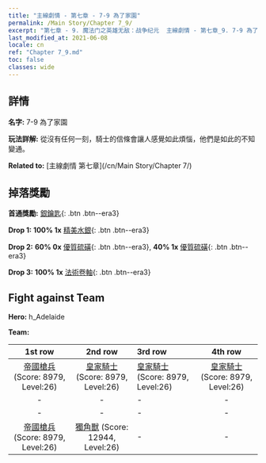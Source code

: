 ```yaml
---
title: "主線劇情 - 第七章 - 7-9 為了家園"
permalink: /Main Story/Chapter 7_9/
excerpt: "第七章 - 9. 魔法门之英雄无敌：战争纪元  主線劇情 - 第七章_9. 7-9 為了家園"
last_modified_at: 2021-06-08
locale: cn
ref: "Chapter 7_9.md"
toc: false
classes: wide
---
```


## 詳情

 **名字:** 7-9 為了家園

 **玩法詳解:** 從沒有任何一刻，騎士的信條會讓人感覺如此煩惱，他們是如此的不知變通。

 **Related to:** [主線劇情 第七章](/cn/Main Story/Chapter 7/)

## 掉落獎勵

 **首通獎勵:** [銀鑰匙](/cn/Items/con_693/){: .btn .btn--era3}

 **Drop 1:** **100% 1x** [精美水銀](/cn/Items/mat_21/){: .btn .btn--era3}

 **Drop 2:** **60% 0x** [優質硫磺](/cn/Items/mat_15/){: .btn .btn--era3}, **40% 1x** [優質硫磺](/cn/Items/mat_15/){: .btn .btn--era3}

 **Drop 3:** **100% 1x** [法術卷軸](/cn/Items/con_694/){: .btn .btn--era3}


## Fight against Team
 **Hero:** h_Adelaide

 **Team:**


  | 1st row | 2nd row | 3rd row | 4th row |
  |:----:|:----:|:----|:----:|
  | [帝國槍兵](/cn/units/Pikeman/) (Score: 8979, Level:26)  | [皇家騎士](/cn/units/Cavalier/) (Score: 8979, Level:26)  | [皇家騎士](/cn/units/Cavalier/) (Score: 8979, Level:26)  | [皇家騎士](/cn/units/Cavalier/) (Score: 8979, Level:26)  |
  | - | - | - | - |
  | - | - | - | - |
  | [帝國槍兵](/cn/units/Pikeman/) (Score: 8979, Level:26)  | [獨角獸](/cn/units/Unicorn/) (Score: 12944, Level:26)  | - | - |


